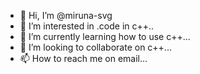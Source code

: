 - 👋 Hi, I’m @miruna-svg
- 👀 I’m interested in .code in c++..
- 🌱 I’m currently learning how to use c++...
- 💞️ I’m looking to collaborate on c++...
- 📫 How to reach me on email...

<!---
miruna-svg/miruna-svg is a ✨ special ✨ repository because its `README.md` (this file) appears on your GitHub profile.
You can click the Preview link to take a look at your changes.
--->
